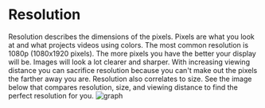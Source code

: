 # Resolution
Resolution describes the dimensions of the pixels. Pixels are what you look at and what projects videos using colors. The most common resolution is 1080p (1080x1920 pixels). The more pixels you have the better your display will be. Images will look a lot clearer and sharper. With increasing viewing distance you can sacrifice resolution because you can't make out the pixels the farther away you are. Resolution also correlates to size. See the image below that compares resolution, size, and viewing distance to find the perfect resolution for you.
![graph](https://i.rtings.com/images/optimal-viewing-distance-television-graph-size.png)
